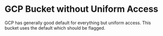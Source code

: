# GCP Bucket without Uniform Access

GCP has generally good default for everything but uniform access.  This bucket uses the default which should be flagged.
